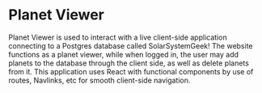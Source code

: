 # Planet Viewer

Planet Viewer is used to interact with a live client-side application connecting to a Postgres database called SolarSystemGeek!
The website functions as a planet viewer, while when logged in, the user may add planets to the database through the client side, as well as delete planets from it.
This application uses React with functional components by use of routes, Navlinks, etc for smooth client-side navigation.
